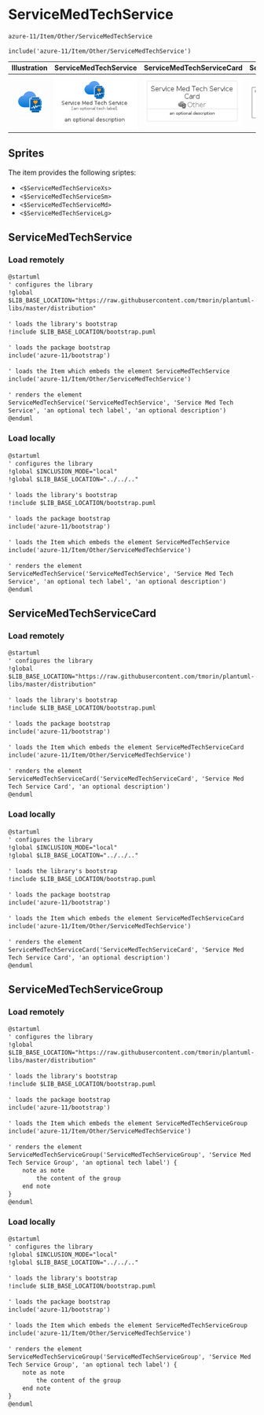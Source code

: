 # ServiceMedTechService


```text
azure-11/Item/Other/ServiceMedTechService
```

```text
include('azure-11/Item/Other/ServiceMedTechService')
```



| Illustration | ServiceMedTechService | ServiceMedTechServiceCard | ServiceMedTechServiceGroup |
| :---: | :---: | :---: | :---: |
| ![illustration for Illustration](../../../azure-11/Item/Other/ServiceMedTechService.png) | ![illustration for ServiceMedTechService](../../../azure-11/Item/Other/ServiceMedTechService.Local.png) | ![illustration for ServiceMedTechServiceCard](../../../azure-11/Item/Other/ServiceMedTechServiceCard.Local.png) | ![illustration for ServiceMedTechServiceGroup](../../../azure-11/Item/Other/ServiceMedTechServiceGroup.Local.png) |



## Sprites
The item provides the following sriptes:

- `<$ServiceMedTechServiceXs>`
- `<$ServiceMedTechServiceSm>`
- `<$ServiceMedTechServiceMd>`
- `<$ServiceMedTechServiceLg>`





## ServiceMedTechService

### Load remotely
```plantuml
@startuml
' configures the library
!global $LIB_BASE_LOCATION="https://raw.githubusercontent.com/tmorin/plantuml-libs/master/distribution"

' loads the library's bootstrap
!include $LIB_BASE_LOCATION/bootstrap.puml

' loads the package bootstrap
include('azure-11/bootstrap')

' loads the Item which embeds the element ServiceMedTechService
include('azure-11/Item/Other/ServiceMedTechService')

' renders the element
ServiceMedTechService('ServiceMedTechService', 'Service Med Tech Service', 'an optional tech label', 'an optional description')
@enduml
```

### Load locally
```plantuml
@startuml
' configures the library
!global $INCLUSION_MODE="local"
!global $LIB_BASE_LOCATION="../../.."

' loads the library's bootstrap
!include $LIB_BASE_LOCATION/bootstrap.puml

' loads the package bootstrap
include('azure-11/bootstrap')

' loads the Item which embeds the element ServiceMedTechService
include('azure-11/Item/Other/ServiceMedTechService')

' renders the element
ServiceMedTechService('ServiceMedTechService', 'Service Med Tech Service', 'an optional tech label', 'an optional description')
@enduml
```

## ServiceMedTechServiceCard

### Load remotely
```plantuml
@startuml
' configures the library
!global $LIB_BASE_LOCATION="https://raw.githubusercontent.com/tmorin/plantuml-libs/master/distribution"

' loads the library's bootstrap
!include $LIB_BASE_LOCATION/bootstrap.puml

' loads the package bootstrap
include('azure-11/bootstrap')

' loads the Item which embeds the element ServiceMedTechServiceCard
include('azure-11/Item/Other/ServiceMedTechService')

' renders the element
ServiceMedTechServiceCard('ServiceMedTechServiceCard', 'Service Med Tech Service Card', 'an optional description')
@enduml
```

### Load locally
```plantuml
@startuml
' configures the library
!global $INCLUSION_MODE="local"
!global $LIB_BASE_LOCATION="../../.."

' loads the library's bootstrap
!include $LIB_BASE_LOCATION/bootstrap.puml

' loads the package bootstrap
include('azure-11/bootstrap')

' loads the Item which embeds the element ServiceMedTechServiceCard
include('azure-11/Item/Other/ServiceMedTechService')

' renders the element
ServiceMedTechServiceCard('ServiceMedTechServiceCard', 'Service Med Tech Service Card', 'an optional description')
@enduml
```

## ServiceMedTechServiceGroup

### Load remotely
```plantuml
@startuml
' configures the library
!global $LIB_BASE_LOCATION="https://raw.githubusercontent.com/tmorin/plantuml-libs/master/distribution"

' loads the library's bootstrap
!include $LIB_BASE_LOCATION/bootstrap.puml

' loads the package bootstrap
include('azure-11/bootstrap')

' loads the Item which embeds the element ServiceMedTechServiceGroup
include('azure-11/Item/Other/ServiceMedTechService')

' renders the element
ServiceMedTechServiceGroup('ServiceMedTechServiceGroup', 'Service Med Tech Service Group', 'an optional tech label') {
    note as note
        the content of the group
    end note
}
@enduml
```

### Load locally
```plantuml
@startuml
' configures the library
!global $INCLUSION_MODE="local"
!global $LIB_BASE_LOCATION="../../.."

' loads the library's bootstrap
!include $LIB_BASE_LOCATION/bootstrap.puml

' loads the package bootstrap
include('azure-11/bootstrap')

' loads the Item which embeds the element ServiceMedTechServiceGroup
include('azure-11/Item/Other/ServiceMedTechService')

' renders the element
ServiceMedTechServiceGroup('ServiceMedTechServiceGroup', 'Service Med Tech Service Group', 'an optional tech label') {
    note as note
        the content of the group
    end note
}
@enduml
```

